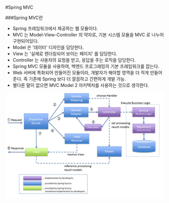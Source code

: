 #Spring MVC

###Spring MVC란
* Spring 프레임워크에서 제공하는 웹 모듈이다.  
* MVC 는 Model-View-Controller 의 약자로, 기본 시스템 모듈을 MVC 로 나누어 구현되어있다.  
* Model 은 '데이터' 디자인을 담당한다.
* View 는 '실제로 렌더링되어 보이는 페이지' 를 담당한다.
* Controller 는 사용자의 요청을 받고, 응답을 주는 로직을 담당한다.
* Spring MVC 모듈을 사용하여, 백엔드 프로그래밍의 기본 프레임워크를 잡는다.  
* Web 서버에 특화되어 만들어진 모듈이라, 개발자가 해야할 영역을 더 적게 만들어준다. 즉 기존에 Spring 보다 더 깔끔하고 간편하게 개발 가능.  
* 별다른 말이 없으면 MVC Model 2 아키텍처를 사용하는 것으로 생각한다.

![img_5.png](img_5.png)